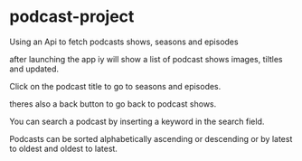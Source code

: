 # podcast-project

Using an Api to fetch podcasts shows, seasons and episodes

after launching the app iy will show a list of podcast shows images, tiltles and updated.

Click on the podcast title to go to seasons and episodes.

theres also a back button to go back to podcast shows.

You can search a podcast by inserting a keyword in the search field.

Podcasts can be sorted alphabetically ascending or descending or by latest to oldest and oldest to latest.
